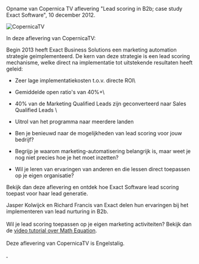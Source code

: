 Opname van Copernica TV aflevering "Lead scoring in B2b; case study
Exact Software", 10 december 2012.

![CopernicaTV](Copernicacom/CopernicaTV.png)

In deze aflevering van CopernicaTV:

Begin 2013 heeft Exact Business Solutions een marketing automation
strategie geimplementeerd. De kern van deze strategie is een lead
scoring mechanisme, welke direct na implementatie tot uitstekende
resultaten heeft geleid:

- Zeer lage implementatiekosten t.o.v. directe ROI\
- Gemiddelde open ratio's van 40%+\
- 40% van de Marketing Qualified Leads zijn geconverteerd naar Sales
Qualified Leads \
- Uitrol van het programma naar meerdere landen

-   Ben je benieuwd naar de mogelijkheden van lead scoring voor jouw
    bedrijf?
-   Begrijp je waarom marketing-automatisering belangrijk is, maar weet
    je nog niet precies hoe je het moet inzetten? 
-   Wil je leren van ervaringen van anderen en die lessen direct
    toepassen op je eigen organisatie?

Bekijk dan deze aflevering en ontdek hoe Exact Software lead scoring
toepast voor haar lead generatie. 

Jasper Kolwijck en Richard Francis van Exact delen hun ervaringen bij
het implementeren van lead nurturing in B2b. \
\
Wil je lead scoring toepassen op je eigen marketing activiteiten? Bekijk
dan de [video tutorial over Math
Equation](https://www.copernica.com/nl/ondersteuning/videos/e-mailings-math-equation "Videotutorial Math Equation").\
\
Deze aflevering van CopernicaTV is Engelstalig.

[ ](https://www.copernica.com/en/support/video-tutorials/emailings-math-equation "Video tutorial math equation")
